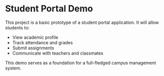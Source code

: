 # Student Portal Demo

This project is a basic prototype of a student portal application. It will allow students to:

- View academic profile
- Track attendance and grades
- Submit assignments
- Communicate with teachers and classmates

This demo serves as a foundation for a full-fledged campus management system.


